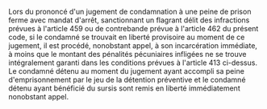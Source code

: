 Lors du prononcé d'un jugement de condamnation à une
peine de prison ferme avec mandat d'arrêt, sanctionnant un flagrant
délit des infractions prévues à l'article 459 ou de contrebande prévue à
l'article 462 du présent code, si le condamné se trouvait en liberté
provisoire au moment de ce jugement, il est procédé, nonobstant appel, à
son incarcération immédiate, à moins que le montant des pénalités
pécuniaires infligées ne se trouve intégralement garanti dans les
conditions prévues à l'article 413 ci-dessus.
Le condamné détenu au moment du jugement ayant accompli sa peine
d'emprisonnement par le jeu de la détention préventive et le condamné
détenu ayant bénéficié du sursis sont remis en liberté immédiatement
nonobstant appel.